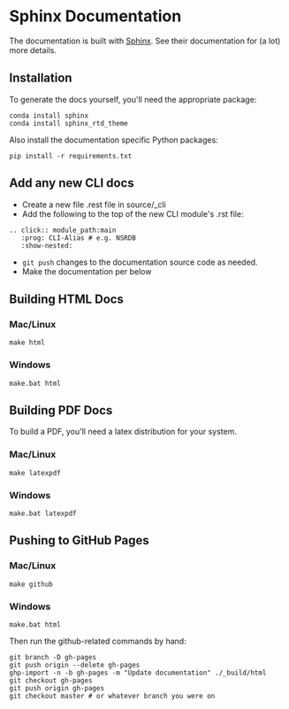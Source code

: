 # Sphinx Documentation

The documentation is built with [Sphinx](http://sphinx-doc.org/index.html).
See their documentation for (a lot) more details.

## Installation

To generate the docs yourself, you'll need the appropriate package:

```
conda install sphinx
conda install sphinx_rtd_theme
```

Also install the documentation specific Python packages:

```
pip install -r requirements.txt
```

## Add any new CLI docs

- Create a new file .rest file in source/_cli
- Add the following to the top of the new CLI module's .rst file:
```
.. click:: module_path:main
   :prog: CLI-Alias # e.g. NSRDB
   :show-nested:
```
- `git push` changes to the documentation source code as needed.
- Make the documentation per below

## Building HTML Docs

### Mac/Linux

```
make html
```

### Windows

```
make.bat html
```

## Building PDF Docs

To build a PDF, you'll need a latex distribution for your system.

### Mac/Linux

```
make latexpdf
```

### Windows

```
make.bat latexpdf
```

## Pushing to GitHub Pages

### Mac/Linux

```
make github
```

### Windows

```
make.bat html
```

Then run the github-related commands by hand:

```
git branch -D gh-pages
git push origin --delete gh-pages
ghp-import -n -b gh-pages -m "Update documentation" ./_build/html
git checkout gh-pages
git push origin gh-pages
git checkout master # or whatever branch you were on
```

